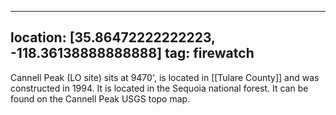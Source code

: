 
---
location: [35.86472222222223, -118.36138888888888]
tag: firewatch
---

Cannell Peak (LO site) sits at 9470', is located in [[Tulare County]] and was constructed in 1994. It is located in the Sequoia national forest. It can be found on the Cannell Peak USGS topo map.
